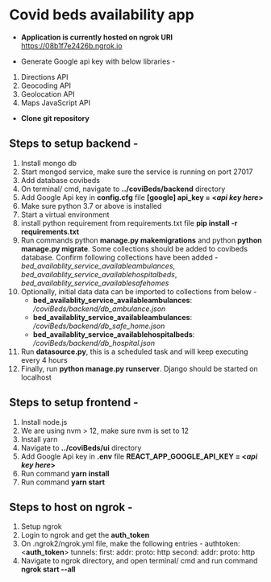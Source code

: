 # Covid beds availability app


* **Application is currently hosted on ngrok URI** https://08b1f7e2426b.ngrok.io


* Generate Google api key with below libraries -
1. Directions API
2. Geocoding API
3. Geolocation API
4. Maps JavaScript API


* **Clone git repository**


## Steps to setup backend -
1. Install mongo db
2. Start mongod service, make sure the service is running on port 27017
3. Add database covibeds
4. On terminal/ cmd, navigate to **../coviBeds/backend** directory
5. Add Google Api key in **config.cfg** file **[google] api_key = <_api key here_>**
6. Make sure python 3.7 or above is installed
7. Start a virtual environment
8. install python requirement from requirements.txt file **pip install -r requirements.txt**
9. Run commands python **manage.py makemigrations** and python **python manage.py migrate**. Some collections should be added to covibeds database. Confirm following collections have been added - _bed_availablity_service_availableambulances_, _bed_availablity_service_availablehospitalbeds_, _bed_availablity_service_availablesafehomes_
10. Optionally, initial data data can be imported to collections from below -
    - **bed_availablity_service_availableambulances**: _/coviBeds/backend/db_ambulance.json_
    - **bed_availablity_service_availableambulances**: _/coviBeds/backend/db_safe_home.json_
    - **bed_availablity_service_availablehospitalbeds**: _/coviBeds/backend/db_hospital.json_
11. Run **datasource.py**, this is a scheduled task and will keep executing every 4 hours
12. Finally, run **python manage.py runserver**. Django should be started on localhost


## Steps to setup frontend -
1. Install node.js
2. We are using nvm > 12, make sure nvm is set to 12
3. Install yarn
4. Navigate to **../coviBeds/ui** directory
5. Add Google Api key in **.env** file **REACT_APP_GOOGLE_API_KEY = <_api key here_>**
6. Run command **yarn install**
7. Run command **yarn start**


## Steps to host on ngrok -
1. Setup ngrok
2. Login to ngrok and get the **auth_token**
3. On .ngrok2/ngrok.yml file, make the following entries -
    authtoken: <**auth_token**>
    tunnels:
      first:
        addr: <localhost port hosting frontend>
        proto: http
      second:
        addr: <localhost port hosting backend>
        proto: http
4. Navigate to ngrok directory, and open terminal/ cmd and run command **ngrok start --all**
